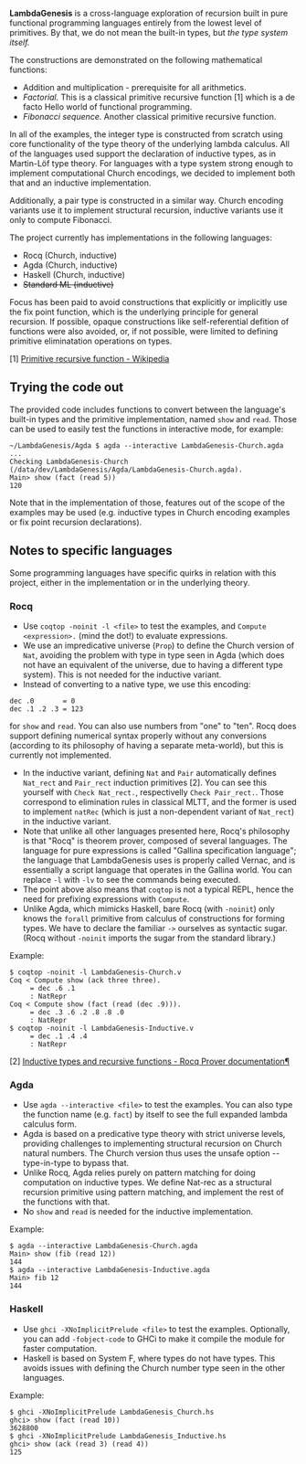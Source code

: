 **LambdaGenesis** is a cross-language exploration of recursion built in
pure functional programming languages entirely from the lowest level of
primitives. By that, we do not mean the built-in types, but *the type system
itself.*

The constructions are demonstrated on the following mathematical functions:

- Addition and multiplication - prerequisite for all arithmetics.
- *Factorial.* This is a classical primitive recursive function [1] which is
a de facto Hello world of functional programming.
- *Fibonacci sequence.* Another classical primitive recursive function.

In all of the examples, the integer type is constructed from scratch using
core functionality of the type theory of the underlying lambda calculus.
All of the languages used support the declaration of inductive types, as
in Martin-Löf type theory. For languages with a type system strong enough to
implement computational Church encodings, we decided to implement both
that and an inductive implementation.

Additionally, a pair type is constructed in a similar way. Church encoding
variants use it to implement structural recursion, inductive variants use it
only to compute Fibonacci.

The project currently has implementations in the following languages:

- Rocq (Church, inductive)
- Agda (Church, inductive)
- Haskell (Church, inductive)
- ~~Standard ML (inductive)~~

Focus has been paid to avoid constructions that explicitly or implicitly
use the fix point function, which is the underlying principle for
general recursion. If possible, opaque constructions like self-referential
defition of functions were also avoided, or, if not possible, were limited
to defining primitive eliminatation operations on types.

[1] [Primitive recursive function - Wikipedia](https://en.wikipedia.org/wiki/Primitive_recursive_function)

## Trying the code out

The provided code includes functions to convert between the language's
built-in types and the primitive implementation, named `show` and `read`.
Those can be used to easily test the functions in interactive mode, for
example:

```
~/LambdaGenesis/Agda $ agda --interactive LambdaGenesis-Church.agda
...
Checking LambdaGenesis-Church (/data/dev/LambdaGenesis/Agda/LambdaGenesis-Church.agda).
Main> show (fact (read 5))
120
```

Note that in the implementation of those, features out of the scope of
the examples may be used (e.g. inductive types in Church encoding examples
or fix point recursion declarations).

## Notes to specific languages

Some programming languages have specific quirks in relation with this
project, either in the implementation or in the underlying theory.

### Rocq

- Use `coqtop -noinit -l <file>` to test the examples, and
`Compute <expression>.` (mind the dot!) to evaluate expressions.
- We use an impredicative universe (`Prop`) to define the Church 
version of `Nat`, avoiding the problem with type in type seen in Agda
(which does not have an equivalent of the universe, due to having
a different type system). This is not needed for the inductive variant.
- Instead of converting to a native type, we use this encoding:
```
dec .0       = 0
dec .1 .2 .3 = 123
```
for `show` and `read`. You can also use numbers from "one" to "ten". Rocq
does support defining numerical syntax properly without any conversions
(according to its philosophy of having a separate meta-world), but this is
currently not implemented.
- In the inductive variant, defining `Nat` and `Pair` automatically
defines `Nat_rect` and `Pair_rect` induction primitives [2]. You can see this
yourself with `Check Nat_rect.`, respectivelly `Check Pair_rect.`. Those
correspond to elimination rules in classical MLTT, and the former is used to
implement `natRec` (which is just a non-dependent variant of `Nat_rect`) in
the inductive variant.
- Note that unlike all other languages presented here, Rocq's philosophy
is that "Rocq" is theorem prover, composed of several languages. The
language for pure expressions is called "Gallina specification language";
the language that LambdaGenesis uses is properly called Vernac, and is
essentially a script language that operates in the Gallina world. You
can replace `-l` with `-lv` to see the commands being executed.
- The point above also means that `coqtop` is not a typical REPL, hence
the need for prefixing expressions with `Compute`.
- Unlike Agda, which mimicks Haskell, bare Rocq (with `-noinit`) only
knows the `forall` primitive from calculus of constructions for forming
types. We have to declare the familiar `->` ourselves as syntactic
sugar. (Rocq without `-noinit` imports the sugar from the standard
library.)

Example:
```
$ coqtop -noinit -l LambdaGenesis-Church.v
Coq < Compute show (ack three three).
     = dec .6 .1
     : NatRepr
Coq < Compute show (fact (read (dec .9))).
     = dec .3 .6 .2 .8 .8 .0
     : NatRepr
$ coqtop -noinit -l LambdaGenesis-Inductive.v
     = dec .1 .4 .4
     : NatRepr
```

[2] [Inductive types and recursive functions - Rocq Prover documentation¶](https://rocq-prover.org/doc/V8.18.0/refman/language/core/inductive.html)

### Agda

- Use `agda --interactive <file>` to test the examples. You can also type
the function name (e.g. `fact`) by itself to see the full expanded lambda
calculus form.
- Agda is based on a predicative type theory with strict universe levels,
providing challenges to implementing structural recursion on Church natural
numbers. The Church version thus uses the unsafe option --type-in-type
to bypass that.
- Unlike Rocq, Agda relies purely on pattern matching for doing computation
on inductive types. We define Nat-rec as a structural recursion primitive
using pattern matching, and implement the rest of the functions with that.
- No `show` and `read` is needed for the inductive implementation.

Example:
```
$ agda --interactive LambdaGenesis-Church.agda
Main> show (fib (read 12))
144
$ agda --interactive LambdaGenesis-Inductive.agda
Main> fib 12
144
```


### Haskell

- Use `ghci -XNoImplicitPrelude <file>` to test the examples. Optionally,
you can add `-fobject-code` to GHCi to make it compile the module for faster
computation.
- Haskell is based on System F, where types do not have types. This avoids
issues with defining the Church number type seen in the other languages.

Example:
```
$ ghci -XNoImplicitPrelude LambdaGenesis_Church.hs
ghci> show (fact (read 10))
3628800
$ ghci -XNoImplicitPrelude LambdaGenesis_Inductive.hs
ghci> show (ack (read 3) (read 4))
125
```
